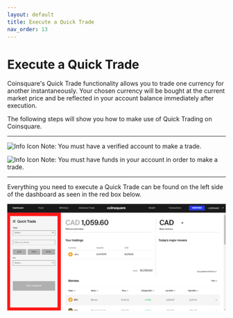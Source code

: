 ```yaml
---
layout: default
title: Execute a Quick Trade
nav_order: 13
---
```


# Execute a Quick Trade

Coinsquare's Quick Trade functionality allows you to trade one currency for another instantaneously. Your chosen currency will be bought at the current market price and be reflected in your account balance immediately after execution.

The following steps will show you how to make use of Quick Trading on Coinsquare.

* * *

<img src="https://cdn0.iconfinder.com/data/icons/zondicons/20/exclamation-outline-512.png" alt="Info Icon" width="24px"> Note: You must have a verified account to make a trade.

<img src="https://cdn0.iconfinder.com/data/icons/zondicons/20/exclamation-outline-512.png" alt="Info Icon" width="24px"> Note: You must have funds in your account in order to make a trade.

* * *

Everything you need to execute a Quick Trade can be found on the left side of the dashboard as seen in the red box below.

![Quick Trade's Location on the Dashboard](https://github.com/NLisicin/coinsquare-docs/blob/gh-pages/assets/images/QuickTrade1.PNG?raw=true)

